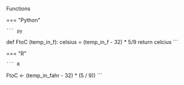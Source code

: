 



Functions 


=== "Python"

    ``` py
def FtoC (temp_in_f):
  celsius = (temp_in_f - 32) * 5/9
  return celcius
    ```

=== "R"

    ``` R
FtoC <- (temp_in_fahr - 32) * (5 / 9))
    ```
